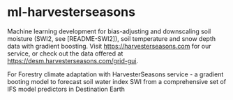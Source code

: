 # ml-harvesterseasons
Machine learning development for bias-adjusting and downscaling soil moisture (SWI2, see [README-SWI2]), soil temperature and snow depth data with gradient boosting. Visit https://harvesterseasons.com for our service, or check out the data offered at https://desm.harvesterseasons.com/grid-gui.

For Forestry climate adaptation with HarvesterSeasons service - a gradient booting model to forecast soil water index SWI from a comprehensive set of IFS model predictors in Destination Earth 
